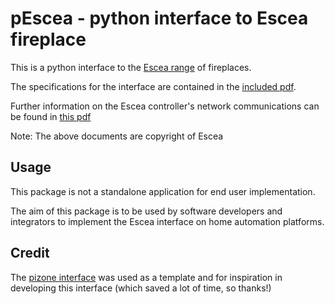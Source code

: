 
# pEscea - python interface to Escea fireplace

This is a python interface to the [Escea range](https://escea.com/) of fireplaces.

The specifications for the interface are contained in the [included pdf](./630260_3_Escea_Fireplace_LAN_Comms_Spec.pdf).

Further information on the Escea controller's network communications can be found in [this pdf](./Escea_Controller_Network_Communications_Summary.pdf)

Note: The above documents are copyright of Escea

## Usage

This package is not a standalone application for end user implementation.

The aim of this package is to be used by software developers and integrators to implement
the Escea interface on home automation platforms.

## Credit

The [pizone interface](https://github.com/Swamp-Ig/pizone) was used as a template and
for inspiration in developing this interface (which saved a lot of time, so thanks!)
